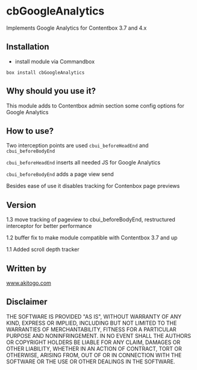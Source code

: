 # cbGoogleAnalytics
Implements Google Analytics for Contentbox 3.7 and 4.x

## Installation
- install module via Commandbox 

```
box install cbGoogleAnalytics
```
## Why should you use it?
This module adds to Contentbox admin section some config options for Google Analytics

## How to use?
Two interception points are used `cbui_beforeHeadEnd` and `cbui_beforeBodyEnd`

`cbui_beforeHeadEnd` inserts all needed JS for Google Analytics

`cbui_beforeBodyEnd` adds a page view send

Besides ease of use it disables tracking for Contenbox page previews
## Version
1.3 move tracking of pageview to cbui_beforeBodyEnd, restructured interceptor for better performance

1.2 buffer fix to make module compatible with Contentbox 3.7 and up

1.1 Added scroll depth tracker

## Written by
www.akitogo.com

## Disclaimer
THE SOFTWARE IS PROVIDED "AS IS", WITHOUT WARRANTY OF ANY KIND, EXPRESS OR IMPLIED, INCLUDING BUT NOT LIMITED TO THE WARRANTIES OF MERCHANTABILITY, FITNESS FOR A PARTICULAR PURPOSE AND NONINFRINGEMENT. IN NO EVENT SHALL THE AUTHORS OR COPYRIGHT HOLDERS BE LIABLE FOR ANY CLAIM, DAMAGES OR OTHER LIABILITY, WHETHER IN AN ACTION OF CONTRACT, TORT OR OTHERWISE, ARISING FROM, OUT OF OR IN CONNECTION WITH THE SOFTWARE OR THE USE OR OTHER DEALINGS IN THE SOFTWARE.
